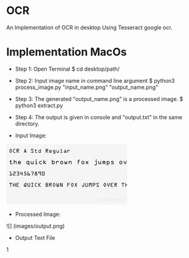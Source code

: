 # OCR
An Implementation of OCR in desktop Using Tesseract google ocr.

# Implementation MacOs

* Step 1: Open Terminal $ cd desktop/path/ 
* Step 2: Input image name in command line argument $ python3 process_image.py "input_name.png" "output_name.png" 
* Step 3: The generated "output_name.png" is a processed image. $ python3 extract.py 
* Step 4: The output is given in console and "output.txt" in the same directory. 

* Input Image: 

![](images/input.png)

* Processed Image: 

![] (images/output.png)

* Output Text File

1[](images/output.txt)

